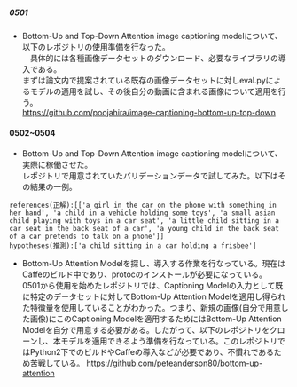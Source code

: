 ##### 0501
* Bottom-Up and Top-Down Attention image captioning modelについて、以下のレポジトリの使用準備を行なった。<br>
　具体的には各種画像データセットのダウンロード、必要なライブラリの導入である。<br>
  まずは論文内で提案されている既存の画像データセットに対しeval.pyによるモデルの適用を試し、その後自分の動画に含まれる画像について適用を行う。<br>
  https://github.com/poojahira/image-captioning-bottom-up-top-down

#### 0502~0504
* Bottom-Up and Top-Down Attention image captioning modelについて、実際に稼働させた。<br>
レポジトリで用意されていたバリデーションデータで試してみた。以下はその結果の一例。<br>
```
references(正解):[['a girl in the car on the phone with something in her hand', 'a child in a vehicle holding some toys', 'a small asian child playing with toys in a car seat', 'a little child sitting in a car seat in the back seat of a car', 'a young child in the back seat of a car pretends to talk on a phone']]                                                   
hypotheses(推測):['a child sitting in a car holding a frisbee']
```

* Bottom-Up Attention Modelを探し、導入する作業を行なっている。現在はCaffeのビルド中であり、protocのインストールが必要になっている。<br>
0501から使用を始めたレポジトリでは、Captioning Modelの入力として既に特定のデータセットに対してBottom-Up Attention Modelを適用し得られた特徴量を使用していることがわかった。つまり、新規の画像(自分で用意した画像)にこのCaptioning Modelを適用するためにはBottom-Up Attention Modelを自分で用意する必要がある。したがって、以下のレポジトリをクローンし、本モデルを適用できるよう準備を行なっている。このレポジトリではPython2下でのビルドやCaffeの導入などが必要であり、不慣れであるため苦戦している。
https://github.com/peteanderson80/bottom-up-attention